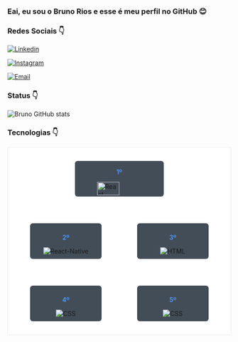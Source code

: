 ### Eai, eu sou o Bruno Rios e esse é meu perfil no GitHub 😊
### Redes Sociais 👇
[![Linkedin](https://img.shields.io/badge/LinkedIn-0077B5?style=for-the-badge&logo=linkedin&logoColor=white)](https://www.linkedin.com/in/bruno-rios-07b60521a/)

[![Instagram](https://img.shields.io/badge/Instagram-E4405F?style=for-the-badge&logo=instagram&logoColor=white)](https://www.instagram.com/bruninho.bfr/)

[![Email](https://img.shields.io/badge/Gmail-D14836?style=for-the-badge&logo=gmail&logoColor=white)](mailto:brunorios.kk@gmail.com)
 ### Status 👇
![Bruno GitHub stats](https://github-readme-stats.vercel.app/api?username=bruno-fontes&count_private=true)

### Tecnologias 👇

<div style="display: flex;
            flex-direction:column;
            justify-content:space-around;
            align-items:center;
            border: 1px solid #edebeb;
            background-color: #fff;
            height:420px">
    <div style="background-color: #434d58;
                    width:40%;
                    display:flex;
                    height:80px;
                    flex-direction:column;
                    justify-content:center;
                    align-items:center;
                    border-radius:6px">
        <p style="color: #5094f0;
                  font-weight: bold">1º</p>
        <img style="height:30px;
                    width:50%" alt="React" src="https://img.shields.io/badge/React-20232A?style=for-the-badge&logo=react&logoColor=61DAFB"/>
    </div>
    <div style="display: flex;
                width:80%;
                justify-content:space-between">
        <div style="background-color: #434d58;
                    width:40%;
                    display:flex;
                    height:80px;
                    flex-direction:column;
                    justify-content:center;
                    align-items:center;
                    border-radius:6px">
            <p style="color: #5094f0;
                  font-weight: bold">2º</p>
            <img alt="React-Native" src="https://img.shields.io/badge/React_Native-20232A?style=for-the-badge&logo=react&logoColor=61DAFB"/>
        </div>
        <div style="background-color: #434d58;
                    width:40%;
                    display:flex;
                    height:80px;
                    flex-direction:column;
                    justify-content:center;
                    align-items:center;
                    border-radius:6px">
            <p style="color: #5094f0;
                  font-weight: bold">3º</p>
             <img alt="HTML" src="https://img.shields.io/badge/HTML5-E34F26?style=for-the-badge&logo=html5&logoColor=white"/>
        </div>
    </div>
    <div style="display: flex;
                width:80%;
                justify-content:space-between">
        <div style="background-color: #434d58;
                    width:40%;
                    display:flex;
                    height:80px;
                    flex-direction:column;
                    justify-content:center;
                    align-items:center;
                    border-radius:6px">
            <p style="color: #5094f0;
                  font-weight: bold">4º</p>
            <img alt="CSS" src="https://img.shields.io/badge/CSS3-1572B6?style=for-the-badge&logo=css3&logoColor=white"/>
        </div>
        <div style="background-color: #434d58;
                    width:40%;
                    display:flex;
                    height:80px;
                    flex-direction:column;
                    justify-content:center;
                    align-items:center;
                    border-radius:6px">
            <p style="color: #5094f0;
                  font-weight: bold">5º</p>
            <img alt="CSS" src="https://img.shields.io/badge/JavaScript-F7DF1E?style=for-the-badge&logo=javascript&logoColor=black"/>
        </div>
    </div>
</div>
